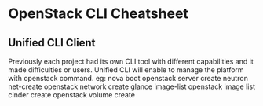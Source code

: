 # OpenStack CLI Cheatsheet

## Unified CLI Client
Previously each project had its own CLI tool with different capabilities and it made difficulties or users. Unified CLI will enable to manage the platform with openstack command.
eg:
nova boot 		openstack server create
neutron net-create 	openstack network create
glance image-list	openstack image list
cinder create		openstack volume create
